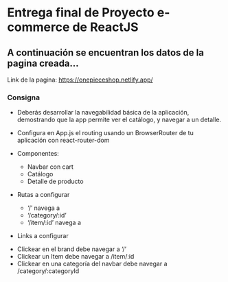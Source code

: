 # Entrega final de Proyecto e-commerce de ReactJS


## A continuación se encuentran los datos de la pagina creada...

Link de la pagina: https://onepieceshop.netlify.app/


### Consigna

* Deberás desarrollar la navegabilidad básica de la aplicación, demostrando que la app permite ver el catálogo, y navegar a un detalle.

* Configura en App.js el routing usando un BrowserRouter de tu aplicación con react-router-dom

* Componentes:

    - Navbar con cart
    - Catálogo
    - Detalle de producto


* Rutas a configurar

    - ‘/’ navega a
    - ‘/category/:id’
    - ‘/item/:id’ navega a


* Links a configurar

- Clickear en el brand debe navegar a ‘/’
- Clickear un Item debe navegar a /item/:id
- Clickear en una categoría del navbar debe navegar a /category/:categoryId